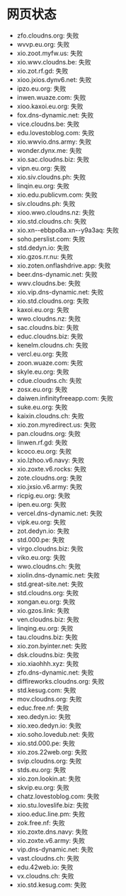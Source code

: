 # 网页状态
- zfo.cloudns.org: 失败
- wvvp.eu.org: 失败
- xio.zoot.myfw.us: 失败
- xio.wwv.cloudns.be: 失败
- xio.zot.rf.gd: 失败
- xioo.jxios.dynv6.net: 失败
- ipzo.eu.org: 失败
- inwen.wuaze.com: 失败
- xioo.kaxoi.eu.org: 失败
- fox.dns-dynamic.net: 失败
- vice.cloudns.be: 失败
- edu.lovestoblog.com: 失败
- xio.wwvio.dns.army: 失败
- wonder.dynx.me: 失败
- xio.sac.cloudns.biz: 失败
- vipn.eu.org: 失败
- xio.siv.cloudns.ph: 失败
- linqin.eu.org: 失败
- xio.edu.publicvm.com: 失败
- siv.cloudns.ph: 失败
- xioo.wwo.cloudns.nz: 失败
- xio.std.cloudns.ch: 失败
- xio.xn--ebbpo8a.xn--y9a3aq: 失败
- soho.perslist.com: 失败
- std.dedyn.io: 失败
- xio.gzos.rr.nu: 失败
- xio.zoten.onflashdrive.app: 失败
- beer.dns-dynamic.net: 失败
- wwv.cloudns.be: 失败
- xio.vip.dns-dynamic.net: 失败
- xio.std.cloudns.org: 失败
- kaxoi.eu.org: 失败
- wwo.cloudns.nz: 失败
- sac.cloudns.biz: 失败
- educ.cloudns.biz: 失败
- kenelm.cloudns.ch: 失败
- vercl.eu.org: 失败
- zoon.wuaze.com: 失败
- skyle.eu.org: 失败
- cdue.cloudns.ch: 失败
- zosx.eu.org: 失败
- daiwen.infinityfreeapp.com: 失败
- suke.eu.org: 失败
- kaixin.cloudns.ch: 失败
- xio.zon.myredirect.us: 失败
- pan.cloudns.org: 失败
- linwen.rf.gd: 失败
- kcoco.eu.org: 失败
- xio.lzhoo.v6.navy: 失败
- xio.zoxte.v6.rocks: 失败
- zote.cloudns.org: 失败
- xio.jxsio.v6.army: 失败
- ricpig.eu.org: 失败
- ipen.eu.org: 失败
- vercel.dns-dynamic.net: 失败
- vipk.eu.org: 失败
- zot.dedyn.io: 失败
- std.000.pe: 失败
- virgo.cloudns.biz: 失败
- viko.eu.org: 失败
- wwo.cloudns.ch: 失败
- xiolin.dns-dynamic.net: 失败
- std.great-site.net: 失败
- std.cloudns.org: 失败
- xongan.eu.org: 失败
- xio.gzos.link: 失败
- ven.cloudns.biz: 失败
- linqing.eu.org: 失败
- tau.cloudns.biz: 失败
- xio.zon.byinter.net: 失败
- dsk.cloudns.biz: 失败
- xio.xiaohhh.xyz: 失败
- zfo.dns-dynamic.net: 失败
- diffireworks.cloudns.org: 失败
- std.kesug.com: 失败
- mov.cloudns.org: 失败
- educ.free.nf: 失败
- xeo.dedyn.io: 失败
- xio.xeo.dedyn.io: 失败
- xio.soho.lovedub.net: 失败
- xio.std.000.pe: 失败
- xio.zos.22web.org: 失败
- svip.cloudns.org: 失败
- stds.eu.org: 失败
- xio.zon.lookin.at: 失败
- skvip.eu.org: 失败
- chatz.lovestoblog.com: 失败
- xio.stu.loveslife.biz: 失败
- xioo.educ.line.pm: 失败
- zok.free.nf: 失败
- xio.zoxte.dns.navy: 失败
- xio.zoxte.v6.army: 失败
- vip.dns-dynamic.net: 失败
- vast.cloudns.ch: 失败
- edu.42web.io: 失败
- vx.cloudns.ch: 失败
- xio.std.kesug.com: 失败
